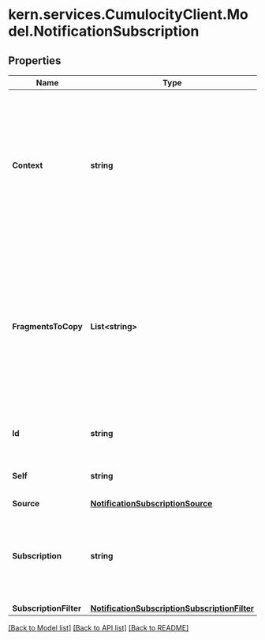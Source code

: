 
# kern.services.CumulocityClient.Model.NotificationSubscription

## Properties

Name | Type | Description | Notes
------------ | ------------- | ------------- | -------------
**Context** | **string** | The context within which the subscription is to be processed. &gt; **&amp;#9432; Info:** If the value is &#x60;mo&#x60;, then &#x60;source&#x60; must also be provided in the request body.  | 
**FragmentsToCopy** | **List&lt;string&gt;** | Transforms the data to *only* include specified custom fragments. Each custom fragment is identified by a unique name. If nothing is specified here, the data is forwarded as-is. | [optional] 
**Id** | **string** | Unique identifier of the subscription. | [optional] [readonly] 
**Self** | **string** | A URL linking to this resource. | [optional] [readonly] 
**Source** | [**NotificationSubscriptionSource**](NotificationSubscriptionSource.md) |  | [optional] 
**Subscription** | **string** | The subscription name. Each subscription is identified by a unique name within a specific context. | 
**SubscriptionFilter** | [**NotificationSubscriptionSubscriptionFilter**](NotificationSubscriptionSubscriptionFilter.md) |  | [optional] 

[[Back to Model list]](../README.md#documentation-for-models)
[[Back to API list]](../README.md#documentation-for-api-endpoints)
[[Back to README]](../README.md)

